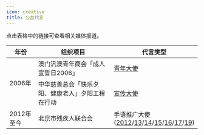 ```yaml
---
icon: creative
title: 公益代言
---
```


点击表格中的链接可查看相关媒体报道。

<table>
<thead>
<tr>
    <th>年份</th>
    <th>组织项目</th>
    <th>代言类型</th>
</tr>
</thead>
<tbody>
<tr>
    <td rowspan="2">2006年</td>
    <td>澳门汎澳青年商会「成人宣誓日2006」</td>
    <td><a href="https://www.chinadaily.com.cn/hqylss/2006-08/16/content_666068.htm" target="_blank" rel="noopener noreferrer">青年大使</a></td>
</tr>
<tr>
    <td>中华慈善总会「快乐夕阳、健康老人」夕阳工程在行动</td>
    <td><a href="http://news.sina.com.cn/s/2006-08-31/19359903131s.shtml" target="_blank" rel="noopener noreferrer">宣传大使</a></td>
</tr>
<tr>
    <td>2012年至今</td>
    <td>北京市残疾人联合会</td>
    <td>手语推广大使<br/>
        (<a href="https://ent.163.com/12/1120/10/8GOGCP3N00032DGD.html" target="_blank" rel="noopener noreferrer">2012</a>/<a href="http://qa.amway.com.cn/about/ztchome/beijing/zuixindongtai/201310/208949.html" target="_blank" rel="noopener noreferrer">13</a>/<a href="http://ent.sina.com.cn/s/m/2014-05-27/17574149007.shtml" target="_blank" rel="noopener noreferrer">14</a>/<a href="http://www.xinhuanet.com/ent/2015-12/04/c_128498487.htm" target="_blank" rel="noopener noreferrer">15</a>/<a href="http://www.bdpf.org.cn/n1544/n1689/n1770/n1779/c55403/content.html" target="_blank" rel="noopener noreferrer">16</a>/<a href="http://www.xinhuanet.com/ent/2017-05/22/c_1121013458.htm" target="_blank" rel="noopener noreferrer">17</a>/<a href="http://www.chinanews.com/yl/2019/09-08/8950512.shtml" target="_blank" rel="noopener noreferrer">19</a>)
    </td>
</tr>
</tbody>
</table>